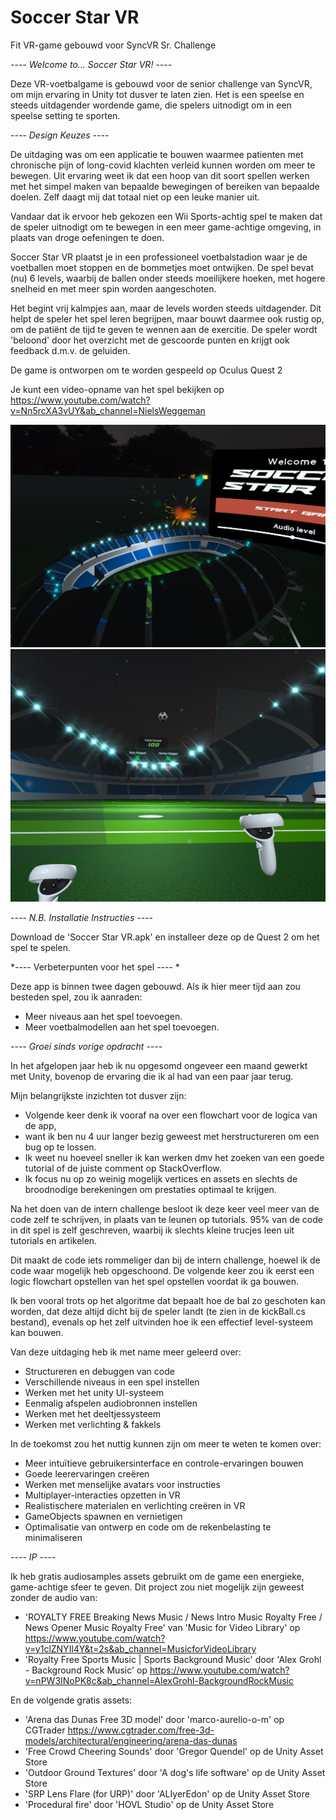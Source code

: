 # Soccer Star VR

Fit VR-game gebouwd voor SyncVR Sr. Challenge


*---- Welcome to... Soccer Star VR! ----*

Deze VR-voetbalgame is gebouwd voor de senior challenge van SyncVR, om mijn ervaring 
in Unity tot dusver te laten zien. Het is een speelse en steeds uitdagender wordende game,
die spelers uitnodigt om in een speelse setting te sporten.


*---- Design Keuzes ----*

De uitdaging was om een applicatie te bouwen waarmee patienten met chronische pijn 
of long-covid klachten verleid kunnen worden om meer te bewegen. Uit ervaring weet ik dat
een hoop van dit soort spellen werken met het simpel maken van bepaalde bewegingen of bereiken
van bepaalde doelen. Zelf daagt mij dat totaal niet op een leuke manier uit.

Vandaar dat ik ervoor heb gekozen een Wii Sports-achtig spel te maken dat de speler uitnodigt
om te bewegen in een meer game-achtige omgeving, in plaats van droge oefeningen te doen.

Soccer Star VR plaatst je in een professioneel voetbalstadion waar je de voetballen moet stoppen
en de bommetjes moet ontwijken. De spel bevat (nu) 6 levels, waarbij de ballen onder steeds 
moeilijkere hoeken, met hogere snelheid en met meer spin worden aangeschoten.

Het begint vrij kalmpjes aan, maar de levels worden steeds uitdagender. Dit helpt de speler
het spel leren begrijpen, maar bouwt daarmee ook rustig op, om de patiënt de tijd te geven
te wennen aan de exercitie. De speler wordt 'beloond' door het overzicht met de gescoorde punten
en krijgt ook feedback d.m.v. de geluiden.

De game is ontworpen om te worden gespeeld op Oculus Quest 2

Je kunt een video-opname van het spel bekijken op https://www.youtube.com/watch?v=Nn5rcXA3vUY&ab_channel=NielsWeggeman

![alt text](https://github.com/NielsWeggeman/Soccer-Star-VR/blob/master/Soccer%20Star%20VR%20Main%20menu%20view.jpg)
![alt text](https://github.com/NielsWeggeman/Soccer-Star-VR/blob/master/Soccer%20Star%20VR%20Game%20view.jpg)


*---- N.B. Installatie Instructies ----*

Download de 'Soccer Star VR.apk' en installeer deze op de Quest 2 om het spel te spelen.


*---- Verbeterpunten voor het spel ---- *

Deze app is binnen twee dagen gebouwd. Als ik hier meer tijd aan zou besteden
spel, zou ik aanraden:

- Meer niveaus aan het spel toevoegen.
- Meer voetbalmodellen aan het spel toevoegen.


*---- Groei sinds vorige opdracht ----*

In het afgelopen jaar heb ik nu opgesomd ongeveer een maand gewerkt met Unity,
bovenop de ervaring die ik al had van een paar jaar terug.

Mijn belangrijkste inzichten tot dusver zijn:

- Volgende keer denk ik vooraf na over een flowchart voor de logica van de app, 
- want ik ben nu 4 uur langer bezig geweest met herstructureren om een bug op te lossen.
- Ik weet nu hoeveel sneller ik kan werken dmv het zoeken van een goede tutorial of de 
  juiste comment op StackOverflow.
- Ik focus nu op zo weinig mogelijk vertices en assets en slechts de broodnodige 
  berekeningen om prestaties optimaal te krijgen.

Na het doen van de intern challenge besloot ik deze keer veel meer van de code zelf 
te schrijven, in plaats van te leunen op tutorials. 95% van de code in dit spel is 
zelf geschreven, waarbij ik slechts kleine trucjes leen uit tutorials en artikelen.

Dit maakt de code iets rommeliger dan bij de intern challenge, hoewel ik de code waar
mogelijk heb opgeschoond. De volgende keer zou ik eerst een logic flowchart opstellen 
van het spel opstellen voordat ik ga bouwen.

Ik ben vooral trots op het algoritme dat bepaalt hoe de bal zo geschoten kan worden, 
dat deze altijd dicht bij de speler landt (te zien in de kickBall.cs bestand), 
evenals op het zelf uitvinden hoe ik een effectief level-systeem kan bouwen.

Van deze uitdaging heb ik met name meer geleerd over:
- Structureren en debuggen van code
- Verschillende niveaus in een spel instellen
- Werken met het unity UI-systeem
- Eenmalig afspelen audiobronnen instellen
- Werken met het deeltjessysteem
- Werken met verlichting & fakkels

In de toekomst zou het nuttig kunnen zijn om meer te weten te komen over:
- Meer intuïtieve gebruikersinterface en controle-ervaringen bouwen
- Goede leerervaringen creëren
- Werken met menselijke avatars voor instructies
- Multiplayer-interacties opzetten in VR
- Realistischere materialen en verlichting creëren in VR
- GameObjects spawnen en vernietigen
- Optimalisatie van ontwerp en code om de rekenbelasting te minimaliseren


*---- IP ----*

Ik heb gratis audiosamples assets gebruikt om de game een energieke, game-achtige sfeer te geven.
Dit project zou niet mogelijk zijn geweest zonder de audio van:
- 'ROYALTY FREE Breaking News Music / News Intro Music Royalty Free / News Opener Music Royalty Free' van 'Music for Video Library'
  op https://www.youtube.com/watch?v=y1clZNYIl4Y&t=2s&ab_channel=MusicforVideoLibrary
- 'Royalty Free Sports Music | Sports Background Music' door 'Alex Grohl - Background Rock Music'
  op https://www.youtube.com/watch?v=nPW3INoPK8c&ab_channel=AlexGrohl-BackgroundRockMusic

En de volgende gratis assets:
- 'Arena das Dunas Free 3D model' door 'marco-aurelio-o-m' op CGTrader https://www.cgtrader.com/free-3d-models/architectural/engineering/arena-das-dunas
- 'Free Crowd Cheering Sounds' door 'Gregor Quendel' op de Unity Asset Store
- 'Outdoor Ground Textures' door 'A dog's life software' op de Unity Asset Store
- 'SRP Lens Flare (for URP)' door 'ALIyerEdon' op de Unity Asset Store
- 'Procedural fire' door 'HOVL Studio' op de Unity Asset Store
